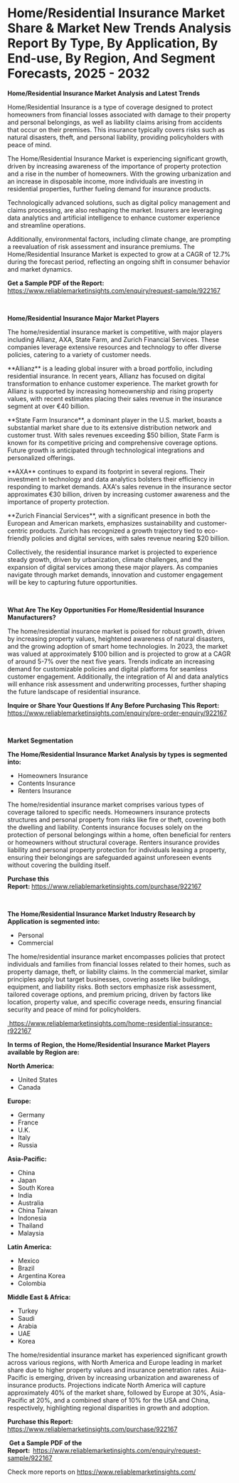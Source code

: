 <p><h1>Home/Residential Insurance Market Share & Market New Trends Analysis Report By Type, By Application, By End-use, By Region, And Segment Forecasts, 2025 - 2032</h1></p><p><strong>Home/Residential Insurance Market Analysis and Latest Trends</strong></p>
<p><p>Home/Residential Insurance is a type of coverage designed to protect homeowners from financial losses associated with damage to their property and personal belongings, as well as liability claims arising from accidents that occur on their premises. This insurance typically covers risks such as natural disasters, theft, and personal liability, providing policyholders with peace of mind.</p><p>The Home/Residential Insurance Market is experiencing significant growth, driven by increasing awareness of the importance of property protection and a rise in the number of homeowners. With the growing urbanization and an increase in disposable income, more individuals are investing in residential properties, further fueling demand for insurance products. </p><p>Technologically advanced solutions, such as digital policy management and claims processing, are also reshaping the market. Insurers are leveraging data analytics and artificial intelligence to enhance customer experience and streamline operations. </p><p>Additionally, environmental factors, including climate change, are prompting a reevaluation of risk assessment and insurance premiums. The Home/Residential Insurance Market is expected to grow at a CAGR of 12.7% during the forecast period, reflecting an ongoing shift in consumer behavior and market dynamics.</p></p>
<p><strong>Get a Sample PDF of the Report:&nbsp;</strong> <a href="https://www.reliablemarketinsights.com/enquiry/request-sample/922167?utm_campaign=3218&utm_medium=2&utm_source=Github&utm_content=ia&utm_term=11032025&utm_id=homeresidential-insurance">https://www.reliablemarketinsights.com/enquiry/request-sample/922167</a></p>
<p>&nbsp;</p>
<p><strong>Home/Residential Insurance Major Market Players</strong></p>
<p><p>The home/residential insurance market is competitive, with major players including Allianz, AXA, State Farm, and Zurich Financial Services. These companies leverage extensive resources and technology to offer diverse policies, catering to a variety of customer needs.</p><p>**Allianz** is a leading global insurer with a broad portfolio, including residential insurance. In recent years, Allianz has focused on digital transformation to enhance customer experience. The market growth for Allianz is supported by increasing homeownership and rising property values, with recent estimates placing their sales revenue in the insurance segment at over €40 billion.</p><p>**State Farm Insurance**, a dominant player in the U.S. market, boasts a substantial market share due to its extensive distribution network and customer trust. With sales revenues exceeding $50 billion, State Farm is known for its competitive pricing and comprehensive coverage options. Future growth is anticipated through technological integrations and personalized offerings.</p><p>**AXA** continues to expand its footprint in several regions. Their investment in technology and data analytics bolsters their efficiency in responding to market demands. AXA's sales revenue in the insurance sector approximates €30 billion, driven by increasing customer awareness and the importance of property protection.</p><p>**Zurich Financial Services**, with a significant presence in both the European and American markets, emphasizes sustainability and customer-centric products. Zurich has recognized a growth trajectory tied to eco-friendly policies and digital services, with sales revenue nearing $20 billion.</p><p>Collectively, the residential insurance market is projected to experience steady growth, driven by urbanization, climate challenges, and the expansion of digital services among these major players. As companies navigate through market demands, innovation and customer engagement will be key to capturing future opportunities.</p></p>
<p>&nbsp;</p>
<p><strong>What Are The Key Opportunities For Home/Residential Insurance Manufacturers?</strong></p>
<p><p>The home/residential insurance market is poised for robust growth, driven by increasing property values, heightened awareness of natural disasters, and the growing adoption of smart home technologies. In 2023, the market was valued at approximately $100 billion and is projected to grow at a CAGR of around 5-7% over the next five years. Trends indicate an increasing demand for customizable policies and digital platforms for seamless customer engagement. Additionally, the integration of AI and data analytics will enhance risk assessment and underwriting processes, further shaping the future landscape of residential insurance.</p></p>
<p><strong>Inquire or Share Your Questions If Any Before Purchasing This Report:</strong> <a href="https://www.reliablemarketinsights.com/enquiry/pre-order-enquiry/922167?utm_campaign=3218&utm_medium=2&utm_source=Github&utm_content=ia&utm_term=11032025&utm_id=homeresidential-insurance">https://www.reliablemarketinsights.com/enquiry/pre-order-enquiry/922167</a></p>
<p>&nbsp;</p>
<p><strong>Market Segmentation</strong></p>
<p><strong>The Home/Residential Insurance Market Analysis by types is segmented into:</strong></p>
<p><ul><li>Homeowners Insurance</li><li>Contents Insurance</li><li>Renters Insurance</li></ul></p>
<p><p>The home/residential insurance market comprises various types of coverage tailored to specific needs. Homeowners insurance protects structures and personal property from risks like fire or theft, covering both the dwelling and liability. Contents insurance focuses solely on the protection of personal belongings within a home, often beneficial for renters or homeowners without structural coverage. Renters insurance provides liability and personal property protection for individuals leasing a property, ensuring their belongings are safeguarded against unforeseen events without covering the building itself.</p></p>
<p><strong>Purchase this Report:&nbsp;</strong><a href="https://www.reliablemarketinsights.com/purchase/922167?utm_campaign=3218&utm_medium=2&utm_source=Github&utm_content=ia&utm_term=11032025&utm_id=homeresidential-insurance">https://www.reliablemarketinsights.com/purchase/922167</a></p>
<p>&nbsp;</p>
<p><strong>The Home/Residential Insurance Market Industry Research by Application is segmented into:</strong></p>
<p><ul><li>Personal</li><li>Commercial</li></ul></p>
<p><p>The home/residential insurance market encompasses policies that protect individuals and families from financial losses related to their homes, such as property damage, theft, or liability claims. In the commercial market, similar principles apply but target businesses, covering assets like buildings, equipment, and liability risks. Both sectors emphasize risk assessment, tailored coverage options, and premium pricing, driven by factors like location, property value, and specific coverage needs, ensuring financial security and peace of mind for policyholders.</p></p>
<p><a href="https://www.reliablemarketinsights.com/home-residential-insurance-r922167?utm_campaign=3218&utm_medium=2&utm_source=Github&utm_content=ia&utm_term=11032025&utm_id=homeresidential-insurance">&nbsp;https://www.reliablemarketinsights.com/home-residential-insurance-r922167</a></p>
<p><strong>In terms of Region, the Home/Residential Insurance Market Players available by Region are:</strong></p>
<p>
    <p> <strong> North America: </strong>
        <ul>
            <li>United States</li>
            <li>Canada</li>
        </ul>
        </p> 
    <p> <strong> Europe: </strong>
        <ul>
            <li>Germany</li>
            <li>France</li>
            <li>U.K.</li>
            <li>Italy</li>
            <li>Russia</li>
        </ul>
        </p> 
    <p> <strong> Asia-Pacific: </strong>
        <ul>
            <li>China</li>
            <li>Japan</li>
            <li>South Korea</li>
            <li>India</li>
            <li>Australia</li>
            <li>China Taiwan</li>
            <li>Indonesia</li>
            <li>Thailand</li>
            <li>Malaysia</li>
        </ul>
        </p> 
    <p> <strong> Latin America: </strong>
        <ul>
            <li>Mexico</li>
            <li>Brazil</li>
            <li>Argentina Korea</li>
            <li>Colombia</li>
        </ul>
        </p> 
    <p> <strong> Middle East & Africa: </strong>
        <ul>
            <li>Turkey</li>
            <li>Saudi</li>
            <li>Arabia</li>
            <li>UAE</li>
            <li>Korea</li>
        </ul>
    </p>
    </p>
<p><p>The home/residential insurance market has experienced significant growth across various regions, with North America and Europe leading in market share due to higher property values and insurance penetration rates. Asia-Pacific is emerging, driven by increasing urbanization and awareness of insurance products. Projections indicate North America will capture approximately 40% of the market share, followed by Europe at 30%, Asia-Pacific at 20%, and a combined share of 10% for the USA and China, respectively, highlighting regional disparities in growth and adoption.</p></p>
<p><strong>Purchase this Report: </strong><a href="https://www.reliablemarketinsights.com/purchase/922167?utm_campaign=3218&utm_medium=2&utm_source=Github&utm_content=ia&utm_term=11032025&utm_id=homeresidential-insurance">https://www.reliablemarketinsights.com/purchase/922167</a></p>
<p>&nbsp;<strong>Get a Sample PDF of the Report:&nbsp;&nbsp;</strong><a href="https://www.reliablemarketinsights.com/enquiry/request-sample/922167?utm_campaign=3218&utm_medium=2&utm_source=Github&utm_content=ia&utm_term=11032025&utm_id=homeresidential-insurance">https://www.reliablemarketinsights.com/enquiry/request-sample/922167</a></p>
<p><strong></strong></p>
<p>Check more reports on <a href="https://www.reliablemarketinsights.com/?utm_campaign=3218&utm_medium=2&utm_source=Github&utm_content=ia&utm_term=11032025&utm_id=homeresidential-insurance">https://www.reliablemarketinsights.com/</a></p>